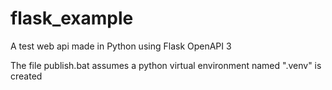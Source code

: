 # flask_example
A test web api made in Python using Flask OpenAPI 3

The file publish.bat assumes a python virtual environment named ".venv" is created